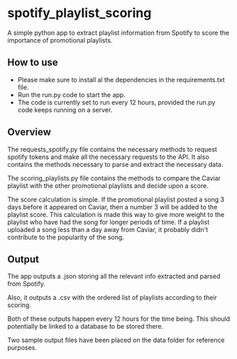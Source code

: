 # spotify_playlist_scoring
A simple python app to extract playlist information from Spotify to score the importance of promotional playlists.

## How to use

- Please make sure to install al the dependencies in the requirements.txt file.
- Run the run.py code to start the app.
- The code is currently set to run every 12 hours, provided the run.py code keeps running on a server.

## Overview

The requests_spotify.py file contains the necessary methods to request spotify tokens and make all the necessary requests to the API. It also contains the methods necessary to parse and extract the necessary data.

The scoring_playlists.py file contains the methods to compare the Caviar playlist with the other promotional playlists and decide upon a score.

The score calculation is simple. If the promotional playlist posted a song 3 days before it appeared on Caviar, then a number 3 will be added to the playlist score. This calculation is made this way to give more weight to the playlist who have had the song for longer periods of time. If a playlist uploaded a song less than a day away from Caviar, it probably didn't contribute to the popularity of the song.

## Output

The app outputs a .json storing all the relevant info extracted and parsed from Spotify.

Also, it outputs a .csv with the ordered list of playlists according to their scoring.

Both of these outputs happen every 12 hours for the time being. This should potentially be linked to a database to be stored there.

Two sample output files have been placed on the data folder for reference purposes.
